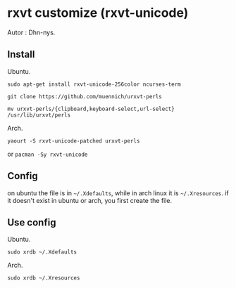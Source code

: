 # rxvt customize (rxvt-unicode)

Autor : Dhn-nys.

## Install

Ubuntu.

``sudo apt-get install rxvt-unicode-256color ncurses-term``

``git clone https://github.com/muennich/urxvt-perls``

``mv urxvt-perls/{clipboard,keyboard-select,url-select} /usr/lib/urxvt/perls``

Arch.

``yaourt -S rxvt-unicode-patched urxvt-perls``

or
``pacman -Sy rxvt-unicode``

## Config

on ubuntu the file is in ``~/.Xdefaults``, while in arch linux it is ``~/.Xresources``. if it doesn't exist in ubuntu or arch, you first create the file.

## Use config

Ubuntu.

``sudo xrdb ~/.Xdefaults``

Arch.

``sudo xrdb ~/.Xresources``
